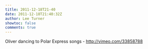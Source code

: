 ```yaml
---
title: 2011-12-18T21-40
date: 2011-12-18T21:40:32Z
author: Lee Turner
showtoc: false
comments: true
---
```


Oliver dancing to Polar Express songs - http://vimeo.com/33858788

